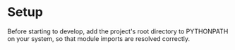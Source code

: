 # Setup

Before starting to develop, add the project's root directory to PYTHONPATH on your system, so that module imports are resolved correctly.
